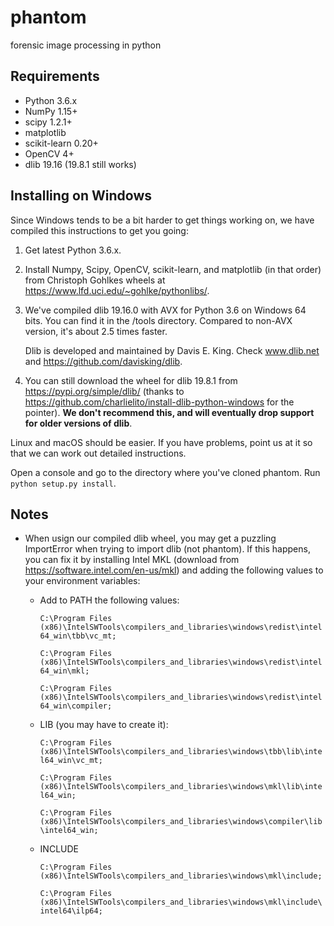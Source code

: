 # phantom
forensic image processing in python

## Requirements
* Python 3.6.x
* NumPy 1.15+
* scipy 1.2.1+
* matplotlib
* scikit-learn 0.20+
* OpenCV 4+
* dlib 19.16 (19.8.1 still works)

## Installing on Windows
Since Windows tends to be a bit harder to get things working on, we have
compiled this instructions to get you going:

1. Get latest Python 3.6.x.
2. Install Numpy, Scipy, OpenCV, scikit-learn, and matplotlib (in that order)
   from Christoph Gohlkes wheels at https://www.lfd.uci.edu/~gohlke/pythonlibs/.
3. We've compiled dlib 19.16.0 with AVX for Python 3.6 on Windows 64 bits. You
   can find it in the /tools directory. Compared to non-AVX version, it's about
   2.5 times faster.

    Dlib is developed and maintained by Davis E. King. Check www.dlib.net and
    https://github.com/davisking/dlib.

4. You can still download the wheel for dlib 19.8.1 from
   https://pypi.org/simple/dlib/ (thanks to 
   https://github.com/charlielito/install-dlib-python-windows for the pointer).
   __We don't recommend this, and will eventually drop support for older
   versions of dlib__.

Linux and macOS should be easier. If you have problems, point us at it so that
we can work out detailed instructions.

Open a console and go to the directory where you've cloned phantom. Run
`python setup.py install`.

## Notes
* When usign our compiled dlib wheel, you may get a puzzling ImportError when
  trying to import dlib (not phantom). If this happens, you can fix it by
  installing Intel MKL (download from https://software.intel.com/en-us/mkl) and
  adding the following values to your environment variables:
  
  * Add to PATH the following values:

    `C:\Program Files (x86)\IntelSWTools\compilers_and_libraries\windows\redist\intel64_win\tbb\vc_mt;`

    `C:\Program Files (x86)\IntelSWTools\compilers_and_libraries\windows\redist\intel64_win\mkl;`

    `C:\Program Files (x86)\IntelSWTools\compilers_and_libraries\windows\redist\intel64_win\compiler;`

  * LIB (you may have to create it):

    `C:\Program Files (x86)\IntelSWTools\compilers_and_libraries\windows\tbb\lib\intel64_win\vc_mt;`

    `C:\Program Files (x86)\IntelSWTools\compilers_and_libraries\windows\mkl\lib\intel64_win;`

    `C:\Program Files (x86)\IntelSWTools\compilers_and_libraries\windows\compiler\lib\intel64_win;`

  * INCLUDE
    
    `C:\Program Files (x86)\IntelSWTools\compilers_and_libraries\windows\mkl\include;`

    `C:\Program Files (x86)\IntelSWTools\compilers_and_libraries\windows\mkl\include\intel64\ilp64;`
